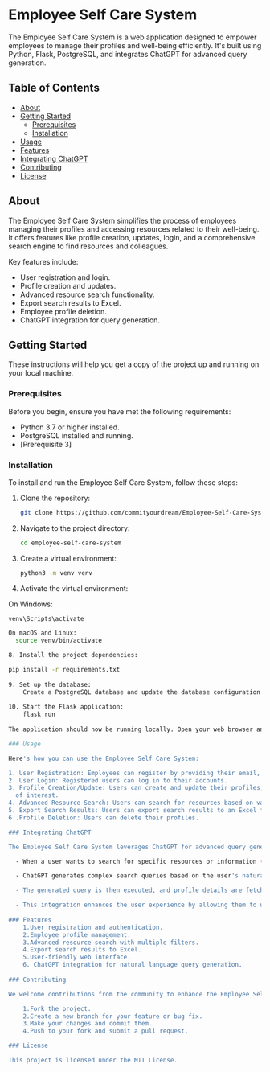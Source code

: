 # Employee Self Care System

The Employee Self Care System is a web application designed to empower employees to manage their profiles and well-being efficiently. It's built using Python, Flask, PostgreSQL, and integrates ChatGPT for advanced query generation.

## Table of Contents

- [About](#about)
- [Getting Started](#getting-started)
  - [Prerequisites](#prerequisites)
  - [Installation](#installation)
- [Usage](#usage)
- [Features](#features)
- [Integrating ChatGPT](#integrating-chatgpt)
- [Contributing](#contributing)
- [License](#license)

## About

The Employee Self Care System simplifies the process of employees managing their profiles and accessing resources related to their well-being. It offers features like profile creation, updates, login, and a comprehensive search engine to find resources and colleagues.

Key features include:

- User registration and login.
- Profile creation and updates.
- Advanced resource search functionality.
- Export search results to Excel.
- Employee profile deletion.
- ChatGPT integration for query generation.

## Getting Started

These instructions will help you get a copy of the project up and running on your local machine.

### Prerequisites

Before you begin, ensure you have met the following requirements:

- Python 3.7 or higher installed.
- PostgreSQL installed and running.
- [Prerequisite 3]

### Installation

To install and run the Employee Self Care System, follow these steps:

1. Clone the repository:

   ```sh
   git clone https://github.com/commityourdream/Employee-Self-Care-System.git

2. Navigate to the project directory:
   ```sh
   cd employee-self-care-system
4. Create a virtual environment:
   ```sh
   python3 -m venv venv
6. Activate the virtual environment:

On Windows:

```sh
venv\Scripts\activate

On macOS and Linux:
  source venv/bin/activate

8. Install the project dependencies:

pip install -r requirements.txt
  
9. Set up the database:
    Create a PostgreSQL database and update the database configuration in config.py.
   
10. Start the Flask application:
    flask run
   
The application should now be running locally. Open your web browser and visit http://localhost:5000 to access the Employee Self Care System.

### Usage

Here's how you can use the Employee Self Care System:

1. User Registration: Employees can register by providing their email, name, and password.
2. User Login: Registered users can log in to their accounts.
3. Profile Creation/Update: Users can create and update their profiles, including details like employee ID, name, email, gender, designation, experience, tools, and area 
  of interest.
4. Advanced Resource Search: Users can search for resources based on various criteria, making it easier to find the information they need.
5. Export Search Results: Users can export search results to an Excel file for further reference.
6 .Profile Deletion: Users can delete their profiles.

### Integrating ChatGPT

The Employee Self Care System leverages ChatGPT for advanced query generation. Here's how it works:

  - When a user wants to search for specific resources or information (e.g., Python problems), they can interact with ChatGPT.

  - ChatGPT generates complex search queries based on the user's natural language input.

  - The generated query is then executed, and profile details are fetched from the database.

  - This integration enhances the user experience by allowing them to use conversational language to find the information they need.
    
### Features
    1.User registration and authentication.
    2.Employee profile management.
    3.Advanced resource search with multiple filters.
    4.Export search results to Excel.
    5.User-friendly web interface.
    6. ChatGPT integration for natural language query generation.
    
### Contributing

We welcome contributions from the community to enhance the Employee Self Care System. To contribute, follow these steps:

    1.Fork the project.
    2.Create a new branch for your feature or bug fix.
    3.Make your changes and commit them.
    4.Push to your fork and submit a pull request.

### License

This project is licensed under the MIT License.
